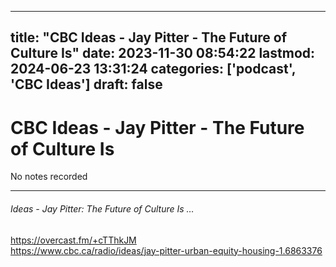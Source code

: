 
---
title: "CBC Ideas - Jay Pitter - The Future of Culture Is"
date: 2023-11-30 08:54:22
lastmod: 2024-06-23 13:31:24
categories: ['podcast', 'CBC Ideas']
draft: false
---


# CBC Ideas - Jay Pitter - The Future of Culture Is
No notes recorded

---
###### Ideas - Jay Pitter: The Future of Culture Is …

https://overcast.fm/+cTThkJM  
https://www.cbc.ca/radio/ideas/jay-pitter-urban-equity-housing-1.6863376

<!-- #public -->
<!-- #podcast -->
<!-- #CBC Ideas# -->

<!-- {BearID:A8688F18-AD3E-44F9-9DEA-113B0BFD3F91} -->
